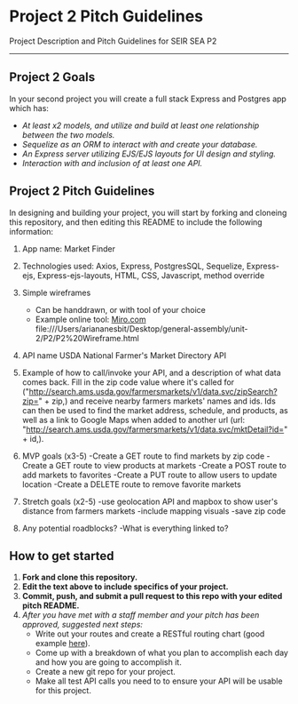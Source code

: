 # Project 2 Pitch Guidelines
Project Description and Pitch Guidelines for SEIR SEA P2

---
## Project 2 Goals

In your second project you will create a full stack Express and Postgres app which has:
- *At least x2 models, and utilize and build at least one relationship between the two models.*
- *Sequelize as an ORM to interact with and create your database.*
- *An Express server utilizing EJS/EJS layouts for UI design and styling.*
- *Interaction with and inclusion of at least one API.*

## Project 2 Pitch Guidelines

In designing and building your project, you will start by forking and cloneing this repository, and then editing this README to include the following information: 
1. App name: 
Market Finder

2. Technologies used: 
Axios, Express, PostgresSQL, Sequelize, Express-ejs, Express-ejs-layouts,  HTML, CSS, Javascript, method override

3. Simple wireframes
     * Can be handdrawn, or with tool of your choice
     * Example online tool: [Miro.com](https://miro.com/)
     file:///Users/ariananesbit/Desktop/general-assembly/unit-2/P2/P2%20Wireframe.html

5. API name
 USDA National Farmer's Market Directory API

6. Example of how to call/invoke your API, and a description of what data comes back. 
Fill in the zip code value where it's called for ("http://search.ams.usda.gov/farmersmarkets/v1/data.svc/zipSearch?zip=" + zip,) and receive nearby farmers markets' names and ids.  Ids can then be used to find the market address, schedule, and products, as well as a link to Google Maps when added to another url (url: "http://search.ams.usda.gov/farmersmarkets/v1/data.svc/mktDetail?id=" + id,).

7. MVP goals (x3-5)
-Create a GET route to find markets by zip code 
-Create a GET route to view products at markets
-Create a POST route to add markets to favorites
-Create a PUT route to allow users to update location
-Create a DELETE route to remove favorite markets

8. Stretch goals (x2-5)
-use geolocation API and mapbox to show user's distance from farmers markets
-include mapping visuals
-save zip code

9. Any potential roadblocks?
-What is everything linked to?

## How to get started
1. **Fork and clone this repository.**
2. **Edit the text above to include specifics of your project.**
3. **Commit, push, and submit a pull request to this repo with your edited pitch README.**
4. *After you have met with a staff member and your pitch has been approved, suggested next steps:*
      * Write out your routes and create a RESTful routing chart (good example [here](https://gk-hynes.github.io/restful-routes-chart/)).
      * Come up with a breakdown of what you plan to accomplish each day and how you are going to accomplish it.
      * Create a new git repo for your project. 
      * Make all test API calls you need to to ensure your API will be usable for this project. 
      




